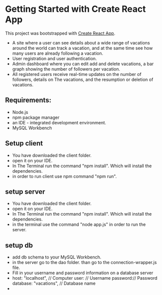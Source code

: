 # Getting Started with Create React App

This project was bootstrapped with [Create React App](https://github.com/facebook/create-react-app).

- A site where a user can see details about a wide range of vacations around the world can track a vacation, and at the same time see how many users are already        following a vacation.
- User registration and user authentication.
- Admin dashboard where you can edit add and delete vacations, a bar graph showing
the number of followers per vacation.
- All registered users receive real-time updates on the number of followers, details on
The vacations, and the resumption or deletion of vacations.
  
## Requirements:
- Node.js
- npm package manager
- an IDE - integrated development environment.
- MySQL Workbench


##  Setup client
- You have downloaded the client folder.
- open it on your IDE.
- In The Terminal run the command "npm install". Which will install the dependencies. 
-  in order to run client use npm command "npm run".

## setup server
- You have downloaded the client folder.
- open it on your IDE.
- In The Terminal run the command "npm install". Which will install the dependencies. 
- in the terminal use the command "node app.js" in order to run the server.

## setup db
- add db schema to your MySQL Workbench.
- in the server go to the dao folder. than go to the connection-wrapper.js file.
- Fill in your username and password information on a database server
-   host: "localhost", // Computer
  user: // Username
  password:// Password
  database: "vacations", // Database name
- 







